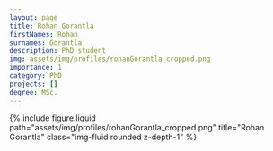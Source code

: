 ```yaml
---
layout: page
title: Rohan Gorantla
firstNames: Rohan
surnames: Gorantla
description: PhD student
img: assets/img/profiles/rohanGorantla_cropped.png
importance: 1
category: PhD
projects: []
degree: MSc.
---
```


<div class="row">
  <div class="col-sm mt-3 mt-md-0">
    <p style="text-align: justify"></p>
  </div>
  <div class="col-sm mt-3 mt-md-0">
    {% 
      include figure.liquid 
      path="assets/img/profiles/rohanGorantla_cropped.png" 
      title="Rohan Gorantla" 
      class="img-fluid rounded z-depth-1" 
    %}
  </div>
</div>
